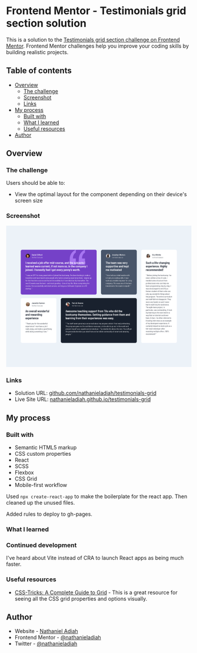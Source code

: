 # Frontend Mentor - Testimonials grid section solution

This is a solution to the [Testimonials grid section challenge on Frontend Mentor](https://www.frontendmentor.io/challenges/testimonials-grid-section-Nnw6J7Un7). Frontend Mentor challenges help you improve your coding skills by building realistic projects. 

## Table of contents

- [Overview](#overview)
  - [The challenge](#the-challenge)
  - [Screenshot](#screenshot)
  - [Links](#links)
- [My process](#my-process)
  - [Built with](#built-with)
  - [What I learned](#what-i-learned)
  - [Useful resources](#useful-resources)
- [Author](#author)


## Overview

### The challenge

Users should be able to:

- View the optimal layout for the component depending on their device's screen size


### Screenshot

![Screenshot](./screenshot.png)


### Links

- Solution URL: [github.com/nathanieladiah/testimonials-grid](https://github.com/nathanieladiah/testimonials-grid)
- Live Site URL: [nathanieladiah.github.io/testimonials-grid](https://nathanieladiah.github.io/testimonials-grid)

## My process

### Built with

- Semantic HTML5 markup
- CSS custom properties
- React
- SCSS
- Flexbox
- CSS Grid
- Mobile-first workflow

Used `npx create-react-app` to make the boilerplate for the react app. Then cleaned up the unused files.

Added rules to deploy to gh-pages.


### What I learned

### Continued development

I've heard about Vite instead of CRA to launch React apps as being much faster.

### Useful resources

- [CSS-Tricks: A Complete Guide to Grid](https://css-tricks.com/snippets/css/complete-guide-grid/) - 
This is a great resource for seeing all the CSS grid properties and options visually.



## Author

- Website - [Nathaniel Adiah](https://nathanieladiah.github.io)
- Frontend Mentor - [@nathanieladiah](https://www.frontendmentor.io/profile/nathanieladiah)
- Twitter - [@nathanieladiah](https://www.twitter.com/nathanieladiah)
